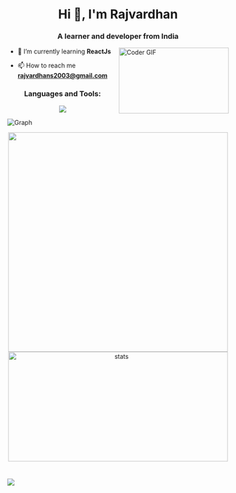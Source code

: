 <h1 align="center">Hi 👋, I'm Rajvardhan</h1>
<h3 align="center">A learner and developer from India</h3>
<img alt="Coder GIF" height=150 width=250 align = right src="https://media.tenor.com/2uyENRmiUt0AAAAC/coding.gif" />


- 🌱 I’m currently learning **ReactJs**

- 📫 How to reach me **rajvardhans2003@gmail.com**

<h3 align="center">Languages and Tools:</h3>
<p align="center">
<img src="https://skillicons.dev/icons?i=java,python,html,css,js,react,figma,nodejs,express,pug,mongodb" >
</p>

<p> <img align="center" src="https://github-readme-activity-graph.cyclic.app/graph?username=Raj7Dev&bg_color=050505&color=a694ff&line=9f85ff&point=00ff1e&area=true&hide_border=true" alt="Graph" /></p>



<div align='center' width="6rem">
    <img  width="500px" src= "https://github-readme-stats.vercel.app/api/top-langs/?username=raj7dev&theme=jolly&layout=compact&langs_count=10&hide=html"/>
<!--     <img  width="300px" height="150px" src="https://github-readme-stats.vercel.app/api?username=raj7dev&theme=jolly&show_icons=true"/> -->
    <img  width="500px"  height="250px" src="https://github-readme-streak-stats.herokuapp.com?user=Raj7Dev&theme=jolly&border_radius=5" alt= "stats"/>
</div>

#



![](https://github.com/PulkitSinghDev/PulkitSinghDev/blob/main/footer.png)
